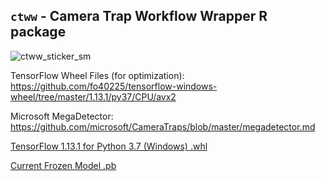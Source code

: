 ## `ctww` - Camera Trap Workflow Wrapper R package
![ctww_sticker_sm](https://user-images.githubusercontent.com/81387018/132911788-6fc71d8b-30df-4a25-9ac4-53107e69de06.png)


TensorFlow Wheel Files (for optimization): https://github.com/fo40225/tensorflow-windows-wheel/tree/master/1.13.1/py37/CPU/avx2

Microsoft MegaDetector: https://github.com/microsoft/CameraTraps/blob/master/megadetector.md

[TensorFlow 1.13.1 for Python 3.7 (Windows) .whl](https://github.com/fo40225/tensorflow-windows-wheel/raw/master/1.13.1/py37/CPU/avx2/tensorflow-1.13.1-cp37-cp37m-win_amd64.whl)

[Current Frozen Model .pb](https://lilablobssc.blob.core.windows.net/models/camera_traps/megadetector/md_v4.1.0/md_v4.1.0.pb)

